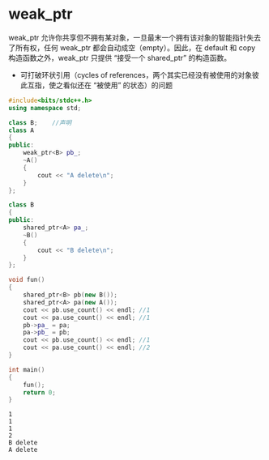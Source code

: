 # weak_ptr

weak_ptr 允许你共享但不拥有某对象，一旦最末一个拥有该对象的智能指针失去了所有权，任何 weak_ptr 都会自动成空（empty）。因此，在 default 和 copy 构造函数之外，weak_ptr 只提供 “接受一个 shared_ptr” 的构造函数。

+ 可打破环状引用（cycles of references，两个其实已经没有被使用的对象彼此互指，使之看似还在 “被使用” 的状态）的问题

```cpp
#include<bits/stdc++.h>
using namespace std;

class B;	//声明
class A
{
public:
	weak_ptr<B> pb_;
	~A()
	{
		cout << "A delete\n";
	}
};

class B
{
public:
	shared_ptr<A> pa_;
	~B()
	{
		cout << "B delete\n";
	}
};

void fun()
{
	shared_ptr<B> pb(new B());
	shared_ptr<A> pa(new A());
	cout << pb.use_count() << endl;	//1
	cout << pa.use_count() << endl;	//1
	pb->pa_ = pa;
	pa->pb_ = pb;
	cout << pb.use_count() << endl;	//1
	cout << pa.use_count() << endl;	//2
}

int main()
{
	fun();
	return 0;
}
```
```
1
1
1
2
B delete
A delete
```
